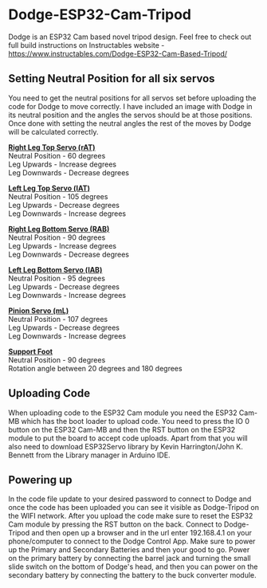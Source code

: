 # Dodge-ESP32-Cam-Tripod
Dodge is an ESP32 Cam based novel tripod design.  Feel free to check out full build instructions on Instructables website - https://www.instructables.com/Dodge-ESP32-Cam-Based-Tripod/

## Setting Neutral Position for all six servos
You need to get the neutral positions for all servos set before uploading the code for Dodge to move correctly.  I have included an image with Dodge in its neutral position and the angles the servos should be at those positions.
Once done with setting the neutral angles the rest of the moves by Dodge will be calculated correctly.


<ins><strong>Right Leg Top Servo (rAT)</strong></ins>\
Neutral Position - 60 degrees\
Leg Upwards - Increase degrees\
Leg Downwards - Decrease degrees

<ins><strong>Left Leg Top Servo (lAT)</strong></ins>\
Neutral Position - 105 degrees\
Leg Upwards - Decrease degrees\
Leg Downwards - Increase degrees

<ins><strong>Right Leg Bottom Servo (RAB)</strong></ins>\
Neutral Position - 90 degrees\
Leg Upwards - Increase degrees\
Leg Downwards - Decrease degrees

<ins><strong>Left Leg Bottom Servo (lAB)</strong></ins>\
Neutral Position - 95 degrees\
Leg Upwards - Decrease degrees\
Leg Downwards - Increase degrees

<ins><strong>Pinion Servo (mL)</strong></ins>\
Neutral Position - 107 degrees\
Leg Upwards - Decrease degrees\
Leg Downwards - Increase degrees

<ins><strong>Support Foot</strong></ins>\
Neutral Position - 90 degrees\
Rotation angle between 20 degrees and 180 degrees


## Uploading Code
When uploading code to the ESP32 Cam module you need the ESP32 Cam-MB which has the boot loader to upload code. You need to press the IO 0 button on the ESP32 Cam-MB and then the RST button on the ESP32 module to put the board to accept code uploads. Apart from that you will also need to download ESP32Servo library by Kevin Harrington/John K. Bennett from the Library manager in Arduino IDE.

## Powering up
In the code file update to your desired password to connect to Dodge and once the code has been uploaded you can see it visible as Dodge-Tripod on the WIFI network. After you upload the code make sure to reset the ESP32 Cam module by pressing the RST button on the back. Connect to Dodge-Tripod and then open up a browser and in the url enter 192.168.4.1 on your phone/computer to connect to the Dodge Control App. Make sure to power up the Primary and Secondary Batteries and then your good to go. Power on the primary battery by connecting the barrel jack and turning the small slide switch on the bottom of Dodge's head, and then you can power on the secondary battery by connecting the battery to the buck converter module.


